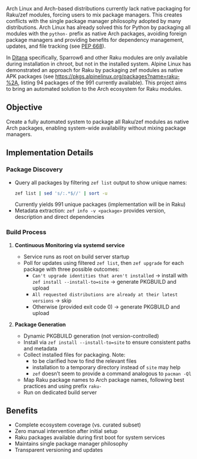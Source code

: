 Arch Linux and Arch-based distributions currently lack native packaging for Raku/zef modules, forcing users to mix package managers. This creates conflicts with the single package manager philosophy adopted by many distributions. Arch Linux has already solved this for Python by packaging all modules with the `python-` prefix as native Arch packages, avoiding foreign package managers and providing benefits for dependency management, updates, and file tracking (see [PEP 668](https://packaging.python.org/en/latest/specifications/externally-managed-environments/)).

In [Ditana](https://github.com/acrion/ditana) specifically, Sparrow6 and other Raku modules are only available during installation in chroot, but not in the installed system. Alpine Linux has demonstrated an approach for Raku by packaging zef modules as native APK packages (see https://pkgs.alpinelinux.org/packages?name=raku-%2A, listing 94 packages of the 991 currently available). This project aims to bring an automated solution to the Arch ecosystem for Raku modules.

## Objective

Create a fully automated system to package all Raku/zef modules as native Arch packages, enabling system-wide availability without mixing package managers.

## Implementation Details

### Package Discovery
- Query all packages by filtering `zef list` output to show unique names:
  ```bash
  zef list | sed 's/:.*$//' | sort -u
  ```
  Currently yields 991 unique packages (implementation will be in Raku)
- Metadata extraction: `zef info -v <package>` provides version, description and direct dependencies

### Build Process
1. **Continuous Monitoring via systemd service**
   - Service runs as root on build server startup
   - Poll for updates using filtered `zef list`, then `zef upgrade` for each package with three possible outcomes:
     - `Can't upgrade identities that aren't installed` → install with `zef install --install-to=site` → generate PKGBUILD and upload
     - `All requested distributions are already at their latest versions` → skip
     - Otherwise (provided exit code 0) → generate PKGBUILD and upload

2. **Package Generation**
   - Dynamic PKGBUILD generation (not version-controlled)
   - Install via `zef install --install-to=site` to ensure consistent paths and metadata
   - Collect installed files for packaging. Note:
     - to be clarified how to find the relevant files
     - installation to a temporary directory instead of `site` may help
     - `zef` doesn’t seem to provide a command analogous to `pacman -Ql`
   - Map Raku package names to Arch package names, following best practices and using prefix `raku-`
   - Run on dedicated build server

## Benefits
- Complete ecosystem coverage (vs. curated subset)
- Zero manual intervention after initial setup
- Raku packages available during first boot for system services
- Maintains single package manager philosophy
- Transparent versioning and updates
